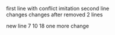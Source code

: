 first line with conflict imitation
second line         
changes
changes after removed 2 lines

new line 7 10 18
one more change
